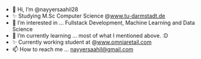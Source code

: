 - 👋 Hi, I’m @nayyersaahil28
- ✨ Studying M.Sc Computer Science @www.tu-darmstadt.de
- 👀 I’m interested in ... Fullstack Development, Machine Learning and Data Science
- 🌱 I’m currently learning ... most of what I mentioned above. :D
- ✨ Currently working student at @www.omniaretail.com
- 📫 How to reach me ... nayyersaahil@gmail.com

<!---
nayyer28/nayyer28 is a ✨ special ✨ repository because its `README.md` (this file) appears on your GitHub profile.
You can click the Preview link to take a look at your changes.
--->
